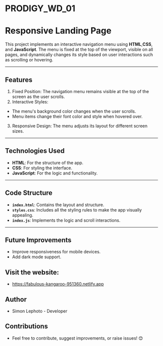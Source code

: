 # PRODIGY_WD_01

# Responsive Landing Page

This project implements an interactive navigation menu using **HTML**,**CSS**, and **JavaScript**. The menu is fixed at the top of the viewport, visible on all pages, and dynamically changes its style based on user interactions such as scrolling or hovering.

---

## Features

1. Fixed Position: The navigation menu remains visible at the top of the screen as the user scrolls.
3. Interactive Styles:
- The menu's background color changes when the user scrolls.
- Menu items change their font color and style when hovered over.
3. Responsive Design: The menu adjusts its layout for different screen sizes.

---

## Technologies Used

- **HTML**: For the structure of the app.
- **CSS**: For styling the interface.
- **JavaScript**: For the logic and functionality.

---

## Code Structure

- **`index.html`**: Contains the layout and structure.
- **`styles.css`**: Includes all the styling rules to make the app visually appealing.
- **`index.js`**: Implements the logic and scroll interactions.

---

## Future Improvements
- Improve responsiveness for mobile devices.
- Add dark mode support.

## Visit the website:
- https://fabulous-kangaroo-951360.netlify.app

## Author
- Simon Lephoto - Developer

## Contributions
- Feel free to contribute, suggest improvements, or raise issues! 😊